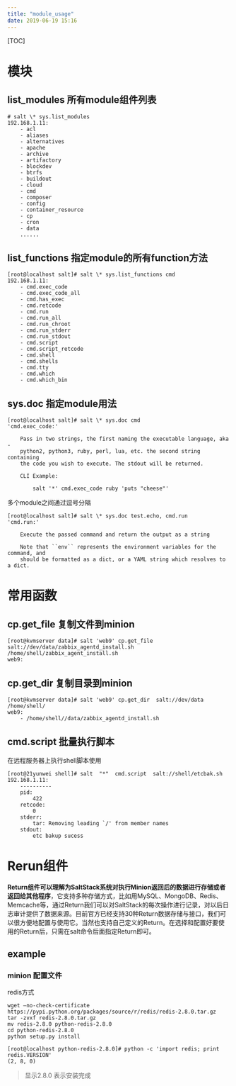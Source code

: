 ```yaml
---
title: "module_usage"
date: 2019-06-19 15:16
---
```

[TOC]



# 模块



## list_modules 	所有module组件列表

```
# salt \* sys.list_modules
192.168.1.11:
    - acl
    - aliases
    - alternatives
    - apache
    - archive
    - artifactory
    - blockdev
    - btrfs
    - buildout
    - cloud
    - cmd
    - composer
    - config
    - container_resource
    - cp
    - cron
    - data
    ......
```





## list_functions 	指定module的所有function方法

```
[root@localhost salt]# salt \* sys.list_functions cmd
192.168.1.11:
    - cmd.exec_code
    - cmd.exec_code_all
    - cmd.has_exec
    - cmd.retcode
    - cmd.run
    - cmd.run_all
    - cmd.run_chroot
    - cmd.run_stderr
    - cmd.run_stdout
    - cmd.script
    - cmd.script_retcode
    - cmd.shell
    - cmd.shells
    - cmd.tty
    - cmd.which
    - cmd.which_bin
```





## sys.doc	指定module用法

```
[root@localhost salt]# salt \* sys.doc cmd
'cmd.exec_code:'

    Pass in two strings, the first naming the executable language, aka -
    python2, python3, ruby, perl, lua, etc. the second string containing
    the code you wish to execute. The stdout will be returned.

    CLI Example:

        salt '*' cmd.exec_code ruby 'puts "cheese"'
```



多个module之间通过逗号分隔

```
[root@localhost salt]# salt \* sys.doc test.echo, cmd.run
'cmd.run:'

    Execute the passed command and return the output as a string

    Note that ``env`` represents the environment variables for the command, and
    should be formatted as a dict, or a YAML string which resolves to a dict.
```



## 

# 常用函数

## cp.get_file	复制文件到minion

```
[root@kvmserver data]# salt 'web9' cp.get_file salt://dev/data/zabbix_agentd_install.sh  /home/shell/zabbix_agent_install.sh
web9:
```



## cp.get_dir	复制目录到minion

```
[root@kvmserver data]# salt 'web9' cp.get_dir  salt://dev/data  /home/shell/
web9:
    - /home/shell//data/zabbix_agentd_install.sh
```



## cmd.script	批量执行脚本

在远程服务器上执行shell脚本使用

```
[root@21yunwei shell]# salt  "*"  cmd.script  salt://shell/etcbak.sh
192.168.1.11:
    ----------
    pid:
        422
    retcode:
        0
    stderr:
        tar: Removing leading `/' from member names
    stdout:
        etc bakup sucess
```



# Rerun组件

**Return组件可以理解为SaltStack系统对执行Minion返回后的数据进行存储或者返回给其他程序**，它支持多种存储方式，比如用MySQL、MongoDB、Redis、Memcache等，通过Return我们可以对SaltStack的每次操作进行记录，对以后日志审计提供了数据来源。目前官方已经支持30种Return数据存储与接口，我们可以很方便地配置与使用它。当然也支持自己定义的Return。在选择和配置好要使用的Return后，只需在salt命令后面指定Return即可。



## example

### minion 配置文件

redis方式

```
wget –no-check-certificate https://pypi.python.org/packages/source/r/redis/redis-2.8.0.tar.gz
tar -zvxf redis-2.8.0.tar.gz
mv redis-2.8.0 python-redis-2.8.0
cd python-redis-2.8.0
python setup.py install
```



```
[root@localhost python-redis-2.8.0]# python -c 'import redis; print redis.VERSION'
(2, 8, 0)
```

> 显示2.8.0 表示安装完成